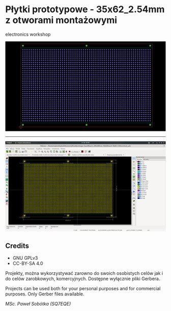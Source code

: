 # Płytki prototypowe - 35x62_2.54mm z otworami montażowymi
electronics workshop

![pcb-1](/prototype-board/board_100x160mm-35x62/pcb.png)

- - - 

![pcb-1](/prototype-board/board_100x160mm-35x62/pcb-screenshoot.png)

## Credits

- GNU GPLv3
- CC-BY-SA 4.0

Projekty, można wykorzystywać zarowno do swoich osobistych celów jak i do celów zarobkowych, komercyjnych. Dostępne wyłącznie pliki Gerbera.

Projects can be used both for your personal purposes and for commercial purposes. Only Gerber files available.

_MSc. Paweł Sobótka (SQ7EQE)_
